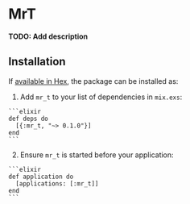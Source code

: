 # MrT

**TODO: Add description**

## Installation

If [available in Hex](https://hex.pm/docs/publish), the package can be installed as:

  1. Add `mr_t` to your list of dependencies in `mix.exs`:

    ```elixir
    def deps do
      [{:mr_t, "~> 0.1.0"}]
    end
    ```

  2. Ensure `mr_t` is started before your application:

    ```elixir
    def application do
      [applications: [:mr_t]]
    end
    ```

